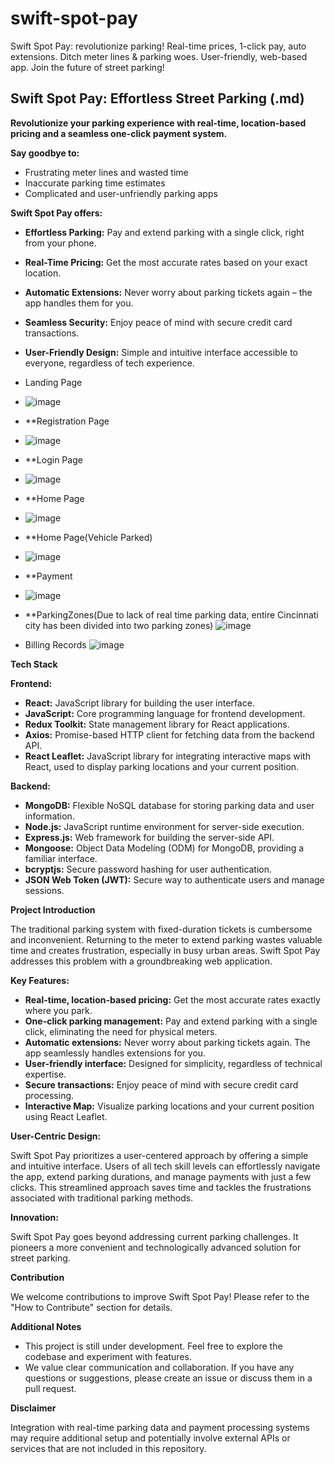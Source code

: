 # swift-spot-pay
Swift Spot Pay: revolutionize parking! Real-time prices, 1-click pay, auto extensions. Ditch meter lines &amp; parking woes. User-friendly, web-based app.  Join the future of street parking! 

## Swift Spot Pay: Effortless Street Parking (.md)

**Revolutionize your parking experience with real-time, location-based pricing and a seamless one-click payment system.**

**Say goodbye to:**

- Frustrating meter lines and wasted time
- Inaccurate parking time estimates
- Complicated and user-unfriendly parking apps

**Swift Spot Pay offers:**

- **Effortless Parking:** Pay and extend parking with a single click, right from your phone.
- **Real-Time Pricing:** Get the most accurate rates based on your exact location.
- **Automatic Extensions:** Never worry about parking tickets again – the app handles them for you.
- **Seamless Security:** Enjoy peace of mind with secure credit card transactions.
- **User-Friendly Design:** Simple and intuitive interface accessible to everyone, regardless of tech experience.

- Landing Page
-  ![image](https://github.com/VIJAY-KUMAR-VIRIGINENI/swift-spot-pay/assets/64634512/af148834-75b4-4d54-ae2c-0063a7260000)


- **Registration Page
-  ![image](https://github.com/VIJAY-KUMAR-VIRIGINENI/swift-spot-pay/assets/64634512/5a7e2321-da6a-4f2f-8d48-deb35e5ecf39)



- **Login Page
- ![image](https://github.com/VIJAY-KUMAR-VIRIGINENI/swift-spot-pay/assets/64634512/81de00c2-1df8-40c2-bacf-e0cf746268bb)

- **Home Page
- ![image](https://github.com/VIJAY-KUMAR-VIRIGINENI/swift-spot-pay/assets/64634512/72b30e89-cbb7-4a4a-981c-e912907c002e)

- **Home Page(Vehicle Parked)
-  ![image](https://github.com/VIJAY-KUMAR-VIRIGINENI/swift-spot-pay/assets/64634512/832d7fba-e3b3-4557-98f8-eb66922e4e0d)

- **Payment
-  ![image](https://github.com/VIJAY-KUMAR-VIRIGINENI/swift-spot-pay/assets/64634512/cb027663-4bff-4646-8bcd-14ac8b59a561)

- **ParkingZones(Due to lack of real time parking data, entire Cincinnati city has been divided into two parking zones)
 ![image](https://github.com/VIJAY-KUMAR-VIRIGINENI/swift-spot-pay/assets/64634512/7ca0fa25-dc80-48ed-b203-10ac88d1228c)

- Billing Records
 ![image](https://github.com/VIJAY-KUMAR-VIRIGINENI/swift-spot-pay/assets/64634512/c4b0ef06-9175-4c2b-abe0-2b038e6bbdff)









**Tech Stack**

**Frontend:**

- **React:** JavaScript library for building the user interface.
- **JavaScript:** Core programming language for frontend development.
- **Redux Toolkit:** State management library for React applications.
- **Axios:** Promise-based HTTP client for fetching data from the backend API.
- **React Leaflet:** JavaScript library for integrating interactive maps with React, used to display parking locations and your current position.

**Backend:**

- **MongoDB:** Flexible NoSQL database for storing parking data and user information.
- **Node.js:** JavaScript runtime environment for server-side execution.
- **Express.js:** Web framework for building the server-side API.
- **Mongoose:** Object Data Modeling (ODM) for MongoDB, providing a familiar interface.
- **bcryptjs:** Secure password hashing for user authentication.
- **JSON Web Token (JWT):** Secure way to authenticate users and manage sessions.

**Project Introduction**

The traditional parking system with fixed-duration tickets is cumbersome and inconvenient.  Returning to the meter to extend parking wastes valuable time and creates frustration, especially in busy urban areas. Swift Spot Pay addresses this problem with a groundbreaking web application.

**Key Features:**

- **Real-time, location-based pricing:** Get the most accurate rates exactly where you park.
- **One-click parking management:** Pay and extend parking with a single click, eliminating the need for physical meters.
- **Automatic extensions:** Never worry about parking tickets again. The app seamlessly handles extensions for you.
- **User-friendly interface:** Designed for simplicity, regardless of technical expertise. 
- **Secure transactions:** Enjoy peace of mind with secure credit card processing.
- **Interactive Map:** Visualize parking locations and your current position using React Leaflet.

**User-Centric Design:**

Swift Spot Pay prioritizes a user-centered approach by offering a simple and intuitive interface. Users of all tech skill levels can effortlessly navigate the app, extend parking durations, and manage payments with just a few clicks. This streamlined approach saves time and tackles the frustrations associated with traditional parking methods.

**Innovation:**

Swift Spot Pay goes beyond addressing current parking challenges. It pioneers a more convenient and technologically advanced solution for street parking. 

**Contribution**

We welcome contributions to improve Swift Spot Pay! Please refer to the "How to Contribute" section for details.

**Additional Notes**

- This project is still under development. Feel free to explore the codebase and experiment with features.
- We value clear communication and collaboration.  If you have any questions or suggestions, please create an issue or discuss them in a pull request.

**Disclaimer**

Integration with real-time parking data and payment processing systems may require additional setup and potentially involve external APIs or services that are not included in this repository.
